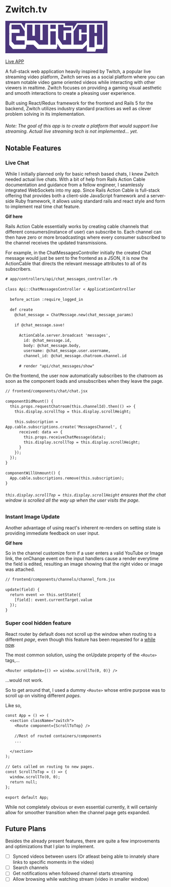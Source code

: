 # Zwitch.tv

![Zwitch Logo](docs/ZwitchLogo.png)

[Live APP](zwitch.tv)

A full-stack web application heavily inspired by Twitch, a popular live streaming video platform, Zwitch serves as a social platform where you can stream notable video game oriented videos while interacting with other viewers in realtime. Zwitch focuses on providing a gaming visual aesthetic and smooth interactions to create a pleasing user experience.

Built using React/Redux framework for the frontend and Rails 5 for the backend, Zwitch utilizes industry standard practices as well as clever problem solving in its implementation.

###### Note: The goal of this app is to create a platform that would support live streaming. Actual live streaming tech is not implemented... _yet_.

## Notable Features

### Live Chat

While I initially planned only for basic refresh based chats, I knew Zwitch needed actual live chats. With a bit of help from Rails Action Cable documentation and guidance from a fellow engineer, I seamlessly integrated WebSockets into my app. Since Rails Action Cable is full-stack offering that provides both a client-side JavaScript framework and a server-side Ruby framework, it allows using standard rails and react style and form to implement real time chat feature.

**[]() Gif here**

Rails Action Cable essentially works by creating cable channels that different consumers(instance of user) can subscribe to. Each channel can then have zero or more broadcastings where every consumer subscribed to the channel receives the updated transmissions.

For example, in the ChatMessagesController initially the created Chat message would just be sent to the frontend as a JSON, it is now the ActionCable that directs the relevant message attributes to all of its subscribers.

```
# app/controllers/api/chat_messages_controller.rb

class Api::ChatMessagesController < ApplicationController

  before_action :require_logged_in

  def create
    @chat_message = ChatMessage.new(chat_message_params)

    if @chat_message.save!

      ActionCable.server.broadcast 'messages',
        id: @chat_message.id,
        body: @chat_message.body,
        username: @chat_message.user.username,
        channel_id: @chat_message.chatroom.channel.id

      # render "api/chat_messages/show"

```

On the frontend, the user now automatically subscribes to the chatroom as soon as the component loads and unsubscribes when they leave the page.

```
// frontend/components/chat/chat.jsx

componentDidMount() {
  this.props.requestChatroom(this.channelId).then(() => {
    this.display.scrollTop = this.display.scrollHeight;

    this.subscription = App.cable.subscriptions.create('MessagesChannel', {
      received: data => {
        this.props.receiveChatMessage(data);
        this.display.scrollTop = this.display.scrollHeight;
      }
    });
  });
}

componentWillUnmount() {
  App.cable.subscriptions.remove(this.subscription);
}
```

###### `this.display.scrollTop = this.display.scrollHeight` ensures that the chat window is scrolled all the way up when the user visits the page.

### Instant Image Update

Another advantage of using react's inherent re-renders on setting state is providing immediate feedback on user input.

**[]() Gif here**

So in the channel customize form if a user enters a valid YouTube or Image link, the onChange event on the input handlers cause a render everytime the field is edited, resulting an image showing that the right video or image was attached.

```
// frontend/components/channels/channel_form.jsx

update(field) {
  return event => this.setState({
    [field]: event.currentTarget.value
  });
}
```

### Super cool hidden feature

React router by default does not scroll up the window when routing to a different _page_, even though this feature has been requested for a [while](https://github.com/ReactTraining/react-router/issues/2019) [now](https://stackoverflow.com/questions/36904185/react-router-scroll-to-top-on-every-transition/36906825).

The most common solution, using the onUpdate property of the `<Route>` tags,...

`<Router onUpdate={() => window.scrollTo(0, 0)} /> `

...would not work.

So to get around that, I used a dummy `<Route>` whose entire purpose was to scroll up on visiting different _pages_.

Like so,

```
const App = () => (
  <section className="zwitch">
    <Route component={ScrollToTop} />

    //Rest of routed containers/components
    ...

  </section>
);

// Gets called on routing to new pages.
const ScrollToTop = () => {
  window.scrollTo(0, 0);
  return null;
};

export default App;
```
While not completely obvious or even essential currently, it will certainly allow for smoother transition when the channel page gets expanded.

## Future Plans

Besides the already present features, there are quite a few improvements and optimizations that I plan to implement.

- [ ] Synced videos between users (Or atleast being able to innately share links to specific moments in the video)
- [ ] Search channels
- [ ] Get notifications when followed channel starts streaming
- [ ] Allow browsing while watching stream (video in smaller window)
